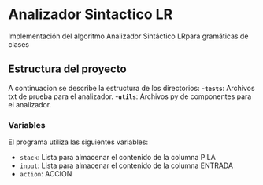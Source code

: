 # Analizador Sintactico LR
Implementación del algoritmo Analizador Sintáctico LRpara gramáticas de clases

## Estructura del proyecto
A continuacion se describe la estructura de los directorios:
-**`tests`**: Archivos txt de prueba para el analizador.
-**`utils`**: Archivos py de componentes para el analizador.

### Variables
El programa utiliza las siguientes variables:
- `stack`: Lista para almacenar el contenido de la columna PILA
- `input`: Lista para almacenar el contenido de la columna ENTRADA
- `action`: ACCION